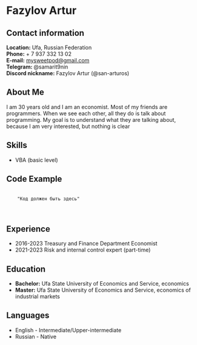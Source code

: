 # Fazylov Artur

## Contact information
<strong>Location:</strong> Ufa, Russian Federation
<br>
<strong>Phone:</strong> + 7 937 332 13 02
<br>
<strong>E-mail:</strong> mysweetpod@gmail.com
<br>
<strong>Telegram: </strong> @samarit9nin
<br>
<strong>Discord nickname:</strong> Fazylov Artur (@san-arturos)

## About Me

I am 30 years old and I am an economist. Most of my friends are programmers. When we see each other, all they do is talk about programming. My goal is to understand what they are talking about, because I am very interested, but nothing is clear

## Skills

<ul>
  <li>VBA (basic level)</li>
</ul>

## Code Example
<div class="language-plaintext highlighter-rouge">
  <div class="highlight">
    <pre class="highlight">
    <code>
    "Код должен быть здесь"
    </code>
    </pre>
  </div>
 </div> 
 
 ## Experience
 <ul>
  <li>2016-2023 Treasury and Finance Department Economist</li>
  <li>2021-2023 Risk and internal control expert (part-time)</li>
</ul>

 ## Education
 <ul>
  <li><strong>Bachelor:</strong> Ufa State University of Economics and Service, economics</li>
  <li><strong>Master:</strong> Ufa State University of Economics and Service, economics of industrial markets</li>
</ul>

 ## Languages
  <ul>
  <li>English - Intermediate/Upper-intermediate</li>
  <li>Russian - Native</li>
